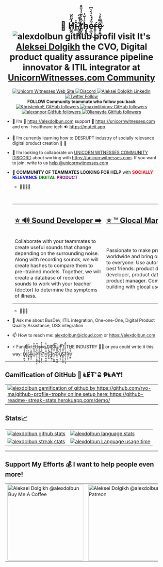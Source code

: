 <h1 align="center"> 🎴 H̸̰̭̒̋̎̆î̴͚̇ ̸̨͚̮̥̐͗̐̈ͅt̸͈̩̻͐̂̀̽͂͗͑̄̊h̵̡̥̭͐̾̌͑e̷̟̲̖̩̫͋́́̀̍̀͛͆ŕ̶͈͕̣̠̲ȩ̷͙̯͂̅̑̓͗̚ <img src="https://komarev.com/ghpvc/?username=alexdolbun&label=PEOPLE%20VISIT%20THIS%20PROFILE&color=blueviolet&style=flat-square" alt="alexdolbun github profil visit" /> It's <a href="https://alexdolbun.com?utm_content=githubhead&utm_medium=social&utm_source=github.com" target="_blank">Aleksei Dolgikh<a/> the CVO, Digital product quality assurance pipeline innovator & ITIL integrator at <a href="https://unicornwitnesses.com?utm_content=githubhead&utm_medium=social&utm_source=github.com" target="_blank">UnicornWitnesses.com Community<a/></h1>

<p align="center">
  <a href="https://unicornwitnesses.com" target="_blank">
    <img alt="Unicorn Witnesses Web Site" src="https://img.shields.io/badge/WWW%20of%20Unicorn%20Witnesses-FF6719?style=for-the-badge&logo=substack&logoColor=white">
   <a/>
  <a href="https://discord.gg/hKQc8SX9zP" target="_blank">
    <img alt="Discord" src="https://img.shields.io/discord/826069747179061260?logo=discord&logoColor=white&style=for-the-badge">
   <a/>
  <a href="https://linkedin.com/in/alexdolbun" target="_blank">
    <img alt="Aleksei Dolgikh Linkedin" src="https://img.shields.io/badge/LinkedIn-0077B5?style=for-the-badge&logo=linkedin&logoColor=white">
  <a/>
  <a href="https://twitter.com/alexdolbun" target="_blank">
    <img alt="Twitter Follow" src="https://img.shields.io/twitter/follow/alexdolbun?color=blue&label=FOLLOW%20ME&logo=twitter&style=for-the-badge">
  <a/>
    </br>
  <strong> FOLLOW Community teammate who follow you back  </strong>
 </br>
  <a href="https://github.com/KhristenkoE" target="_blank">
    <img alt="KhristenkoE GitHub followers" src="https://img.shields.io/github/followers/KhristenkoE?label=FOLLOW%20KhristenkoE&logo=github&style=for-the-badge">
  <a/>
  <a href="https://github.com/maximlitvinov" target="_blank">
    <img alt="maximlitvinov GitHub followers" src="https://img.shields.io/github/followers/maximlitvinov?label=FOLLOW%20MaximLitvinov&logo=github&style=for-the-badge">
  <a/>
  <a href="https://github.com/alexsnoor" target="_blank">
    <img alt="alexsnoor GitHub followers" src="https://img.shields.io/github/followers/alexsnoor?label=FOLLOW%20AlexVerevkin&logo=github&style=for-the-badge">
  <a/>
  <a href="https://github.com/Olianayda" target="_blank">
    <img alt="Olianayda GitHub followers" src="https://img.shields.io/github/followers/Olianayda?label=FOLLOW%20OliaNayda&logo=github&style=for-the-badge">
  <a/>
</p>

    
- 🔭 I’m 🎴 <a href="https://alexdolbun.com?utm_content=githubtext&utm_medium=social&utm_source=github.com" target="_blank">https://alexdolbun.com<a/> support 🦄 <a href="https://unicornwitnesses.com" target="_blank">https://unicornwitnesses.com<a/> and env- healthcare tech 🔉 <a href="https://muteit.app?utm_content=githubtext&utm_medium=social&utm_source=github.com" target="_blank">https://muteit.app<a/>
- 🌱 I’m currently learning how to DESRUPT industry of socially relevance digital product creation 🚀 🦄
- 👯 I’m looking to collaborate on <a href="https://discord.gg/hKQc8SX9zP" target="_blank">UNICORN WITNESSES COMMUNITY DISCORD<a/> about working with <a href="https://unicornwitnesses.com?utm_content=githubtextdiscord&utm_medium=social&utm_source=github.com" target="_blank">https://unicornwitnesses.com<a/>. If you want to join, write to us <a target="_blank" href="mailto:help@unicornwitnesses.com?subject=Hi%20the%20Unicorn%20Witnesses%20Community!&amp;body=Let's%20collaborate!%20🦄">help @unicornwitnesses.com</a>
- 🤔 **COMMUNITY OF TEAMMATES LOOKING FOR HELP** with <a style="color:red">**SOCIALLY**</a> <span style="color:blue">**RELEVANCE**</span> <span style="color:green">**DIGITAL**</span> <span style="color:purple">**PRODUCT**</span> 
    - 📢📢📢🆘  
    
    <table align="center" cellspacing="0" cellpadding="0" border="0">
      <caption>Table with a list of roles and descriptions of expectations of the teammates we are looking for. Swipe left 🙏</caption>
      <tr>
        <td nowrap>
          <h2><a href="https://unicornwitnesses.com?utm_content=githubtablesounddev&utm_medium=social&utm_source=github.com" target="_blank"> ⭐️ 🔊 Sound Developer ➡️</a></h2>
        </td>
        <td nowrap>
          <h2><a href="https://unicornwitnesses.com?utm_content=githubtableglocalmarketer&utm_medium=social&utm_source=github.com" target="_blank">⭐️ ™️ Glocal Marketer ➡️</a></h2>
        </td>
        <td nowrap>
          <h2><a href="https://unicornwitnesses.com?utm_content=githubtabledevopsgcdn&utm_medium=social&utm_source=github.com" target="_blank">⭐️ 🥑 DevOps Global CDN ➡️</a></h2>
        </td>
        <td nowrap>
           <h2><a href="https://unicornwitnesses.com?utm_content=githubtablecommunitymanager&utm_medium=social&utm_source=github.com" target="_blank">⭐️ 🖍️ Community Manager ➡️</a></h2>
        </td>
        <td nowrap>
           <h2><a href="https://unicornwitnesses.com?utm_content=githubtableuidev&utm_medium=social&utm_source=github.com" target="_blank">⭐️ 👤🌐 UI Developer ➡️</a></h2>
        </td>
        <td nowrap>
           <h2><a href="https://unicornwitnesses.com?utm_content=githubtablemobdev&utm_medium=social&utm_source=github.com" target="_blank">⭐️ 📱 Mobile Developer ➡️</a></h2>
        </td>
        <td nowrap>
           <h2><a href="https://unicornwitnesses.com?utm_content=githubtabledigitalresearcher&utm_medium=social&utm_source=github.com" target="_blank">⭐️ 🔍 Digital Researcher ➡️</a></h2>
        </td>
        <td nowrap>
           <h2><a href="https://unicornwitnesses.com?utm_content=githubtableproductanalytic&utm_medium=social&utm_source=github.com" target="_blank">⭐️ 📈📉 Product Analytic ➡️</a></h2>
        </td>
        <td nowrap>
           <h2><a href="https://unicornwitnesses.com?utm_content=githubtableqa&utm_medium=social&utm_source=github.com" target="_blank">⭐️ 🤔 Quality assurance ➡️</a></h2>
        </td>
        <td nowrap>
           <h2><a href="https://unicornwitnesses.com?utm_content=githubtablecatengineer&utm_medium=social&utm_source=github.com" target="_blank">⭐️ 🇺🇳 CAT-system Engineer ➡️</a></h2>
        </td>
      </tr>
      <tr>
        <td>
          Collaborate with your teammates to create useful sounds that change depending on the surrounding noise. Along with recording sounds, we will create hashes to compare them to pre-trained models. Together, we will create a database of recorded sounds to work with your teacher (doctor) to determine the symptoms of illness.
        </td>
        <td>
           Passionate to make product worldwide and bring our solutions to everyone. Use automation and best friends: product designer, ui developer, product data analyst, product manager. Communication building with glocal users.
        </td>
        <td>
           By collaborating with the team, we'll work together to deliver our innovations to 200 cities around the world (with the help of @cloudflare of course 😉 ) and move into serverless solutions to save money on mine-type deliveries. Absolute freedom to post your innovations openly and help from the team to promote the developed solutions at g2.com and other software stores.
        </td>
        <td>
          Collaborate with team members and our community to co-build strategies for global social growth. Helping newcomers, rules for advancement, and a course that we will find with you for years to come as we move from innovation to realisation.
        </td>
        <td>
          Real data prototypes creation. Involved at A/B testing. Familiar with simple design principles. Strong teammate for designer, product manager and product analyst.
        </td>
        <td>
          With your teammates, we'll create a system that takes into account the guidelines of the major mobile app delivery tables. You will dictate to us your terms for development on mobile platforms.
        </td>
        <td>
          Help product designer to conduct interviews, create hypothesis and hypothesis checking with data analyst. Help team to be update with user feedback. Teamwork with designer, product manager, ui developer, data analyst.
        </td>
        <td>
           A/B testing and hypothesis creation and checking. Work with product metrics and research data. Teamwork. Best friends: product manager, product designer, ui developer, glocal marketer.
        </td>
        <td>
           Together with teammates, work through the quality assurance of the digital product delivery pipeline. From innovation to implementation. Together we will reduce the loss of context and automate the linking of the requirements and task management system.
        </td>
         <td>
           Creating with the team a system to deliver 46+ languages to 200 cities. Adding OSS solutions to this system and creating an interface for users who are willing to help make the product glocal.
        </td>
      </tr>
    </table>
    
    - 📢📢🆘
    
- 💬 Ask me about BusDev, ITIL integration, One-one-One, Digital Product Quality Assistance, OSS integration
- 📫 How to reach me: alexdolbun@icloud.com or <a href="https://alexdolbun.com" target="_blank">https://alexdolbun.com<a/>
- ⚡ Fun fact: I love DISRUPT THE INDUSTRY 🦄🚀 or you could write it this way: Ḑ̵̠̫͇̮͓͗̐͋̍͘͝͠Í̷͓̖̈́̈͋̌̃̑͠S̶͚̙̱͍̙̤͑̊R̴̝̳̩̪̯͌͒Û̷̪̿͛͊̿̅̈̎̚P̶̨̡̫̫̙̳̞̖̝̉̎̀̈́̈́́̿ͅT̶͍̥̬̘̞̼͇̩̈̄̆̆̊̽͂̚̚ ̸̜͉̱̯̱͓̘͙̈́̄͂̉͐̔̍̉̏̂Ṯ̸̓͊Ḥ̴̪͖̘̫̲̞̗̿̓͌̆̓̉̏̍̕E̷͙̹̳̋̂̒̀̾͘̚ ̷͚̺̎͐I̵̧̜̬̳͕̍́͌́̏̔̅N̴̛̛̲̫̣̦͓̻̳͗̿́̅̓̑͌͝D̴̦̥̱̹̲̖͚̰̃̿̃͂̐̀̓̚Ų̸̡͙͔̂̔͆͗̈̅̾̕͝S̶̨̻͓̯̟͈̫̰̍̂͆̔T̸̢͎͈͎̗̺͙̠̘̓͑̏̎̆̈́̿̒R̵͈̗̜̙̹͂Ý̸̹͈̳͋̍͂
    
---
   
## Gamification of GitHub 🎰 ⱠɆ₮'₴ ₱Ⱡ₳Ɏ!
    
<table align="center" cellspacing="0" cellpadding="0" border="0">
   <tr>
    <td>
      <a href="https://alexdolbun.com" target="_blank">
        <img src="https://github-profile-trophy.vercel.app/?username=alexdolbun&theme=darkhub&margin-w=15&margin-h=15&no-frame=true&row=1&no-bg=true" alt="alexdolbun gamification of github by https://github.com/ryo-ma/github-profile-trophy online setup here: https://github-readme-streak-stats.herokuapp.com/demo/">
      <a/>
    </td>
   </tr>
</table>  
    
## Stats📈
    
<table align="center" cellspacing="0" cellpadding="0" border="0">
   <tr>
    <td>
      <a href="https://alexdolbun.com" target="_blank">
        <img src="https://github-readme-stats.vercel.app/api?username=alexdolbun&show_icons=true&include_all_commits=true&theme=github_dark&hide_border=true" alt="alexdolbun github stats">
      <a/>
    </td>
    <td>
      <a href="https://alexdolbun.com" target="_blank">
        <img src="https://github-readme-stats.vercel.app/api/top-langs/?username=alexdolbun&theme=github_dark&layout=compact&hide_border=true" alt="alexdolbun language stats">
      <a/>
    </td>
   </tr>
  <tr>
  <tr>
    <td>
      <a href="https://alexdolbun.com" target="_blank">
        <img src="https://github-readme-streak-stats.herokuapp.com?user=alexdolbun&theme=tokyonight_duo&hide_border=true" alt="alexdolbun streak stats">
      <a/>
    </td>
    <td>
      <a href="https://alexdolbun.com" target="_blank">
        <img src="https://github-readme-stats.vercel.app/api/pin/?username=alexdolbun&repo=alexdolbun&theme=github_dark&hide_border=true" alt="alexdolbun Language usage time">
      <a/>
    </td>
   </tr>
</table>
      
---
    
## Support My Efforts 💰 I want to help people even more!
<table align="center" cellspacing="0" cellpadding="0" border="0">
  <tr>
  <td>
    <a href="https://www.buymeacoffee.com/alexdolbun" target="_blank"><img src="https://cdn.buymeacoffee.com/buttons/v2/default-yellow.png" alt="Aleksei Dolgikh @alexdolbun Buy Me A Coffee" width="250" >
    </a>
  </td>
  <td>
    <a href="https://www.patreon.com/alexdolbun" target="_blank"><img src="https://img.shields.io/badge/Patreon-F96854?style=for-the-badge&logo=patreon&logoColor=white" alt="Aleksei Dolgikh @alexdolbun Patreon" width="250" >
    </a>
  </td>
  </tr>
</table>
